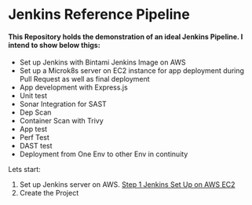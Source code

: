 # Jenkins Reference Pipeline
#### This Repository holds the demonstration of an ideal Jenkins Pipeline. I intend to show below thigs:

* Set up Jenkins with Bintami Jenkins Image on AWS
* Set up a Microk8s server on EC2 instance for app deployment during Pull Request as well as final deployment
* App development with Express.js
* Unit test
* Sonar Integration for SAST
* Dep Scan
* Container Scan with Trivy
* App test
* Perf Test
* DAST test
* Deployment from One Env to other Env in continuity

Lets start:

1. Set up Jenkins server on AWS. [Step 1 Jenkins Set Up on AWS EC2](step1-jenkins-setup.md)
2. Create the Project


